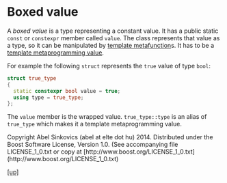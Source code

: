 # Boxed value

A _boxed value_ is a type representing a constant value. It has a public static
`const` or `constexpr` member called `value`. The class represents that value as
a type, so it can be manipulated by [template metafunction](metafunction.html)s.
It has to be a [template metaprogramming value](metaprogramming_value.html).

For example the following `struct` represents the `true` value of type `bool`:

```cpp
struct true_type
{
  static constexpr bool value = true;
  using type = true_type;
};
```

The `value` member is the wrapped value. `true_type::type` is an alias of
`true_type` which makes it a template metaprogramming value.

<p class="copyright">
Copyright Abel Sinkovics (abel at elte dot hu) 2014.
Distributed under the Boost Software License, Version 1.0.
(See accompanying file LICENSE_1_0.txt or copy at
[http://www.boost.org/LICENSE_1_0.txt](http://www.boost.org/LICENSE_1_0.txt)
</p>

[[up]](reference.html)

